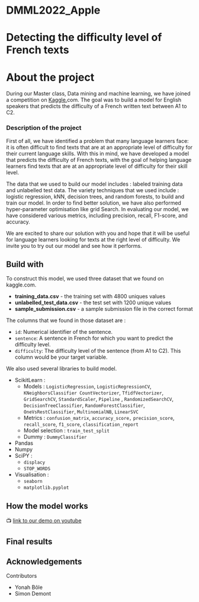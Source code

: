 # DMML2022_Apple

# Detecting the difficulty level of French texts


# About the project 


During our Master class, Data mining and machine learning, we have joined a competition on [Kaggle.](https://Kaggle.com)com. The goal was to build a model for English speakers that predicts the difficulty of a French written text between A1 to C2.

### Description of the project 


First of all, we have identified a problem that many language learners face: it is often difficult to find texts that are at an appropriate level of difficulty for their current language skills. With this in mind, we have developed a model that predicts the difficulty of French texts, with the goal of helping language learners find texts that are at an appropriate level of difficulty for their skill level.

The data that we used to build our model includes : labeled training data and unlabelled test data. The variety techniques that we used include : logistic regression, kNN, decision trees, and random forests, to build and train our model. In order to find better solution, we have also performed hyper-parameter optimisation like grid Search. In evaluating our model, we have considered various metrics, including precision, recall, F1-score, and accuracy.

We are excited to share our solution with you and hope that it will be useful for language learners looking for texts at the right level of difficulty. We invite you to try out our model and see how it performs. 

## Build with 


To construct this model, we used three dataset that we found on kaggle.com.


- **training_data.csv** - the training set with 4800 uniques values 
- **unlabelled_test_data.csv** - the test set with 1200 unique values
- **sample_submission.csv** - a sample submission file in the correct format

The columns that we found in those dataset are : 


- `id`: Numerical identifier of the sentence.
- `sentence`: A sentence in French for which you want to predict the difficulty level.
- `difficulty`: The difficulty level of the sentence (from A1 to C2). This column would be your target variable.

We also used several libraries to build model. 


- ScikitLearn :
	- Models : `LogisticRegression`, `LogisticRegressionCV`, `KNeighborsClassifier CountVectorizer`, `TfidfVectorizer`, `GridSearchCV`, `StandardScaler`,  `Pipeline` , `RandomizedSearchCV`, `DecisionTreeClassifier`, `RandomForestClassifier`, `OneVsRestClassifier`, `MultinomialNB`, `LinearSVC`
	- Metrics : `confusion_matrix`, `accuracy_score,` `precision_score`, `recall_score`, `f1_score`, `classification_report`
	- Model selection : `train_test_split`
	- Dummy : `DummyClassifier`
- Pandas
- Numpy
- SciPY :
	- `displacy`
	- `STOP_WORDS`
- Visualisation : 
	- `seaborn`
	- `matplotlib.pyplot`

## How the model works 


📺 [link to our demo on youtube ](https://www.youtube.com/watch?v=kx7P_ENnDPE&list=RDkx7P_ENnDPE&start_radio=1)

## Final results  


## Acknowledgements


Contributors 


- Yonah Bôle
- Simon Demont

